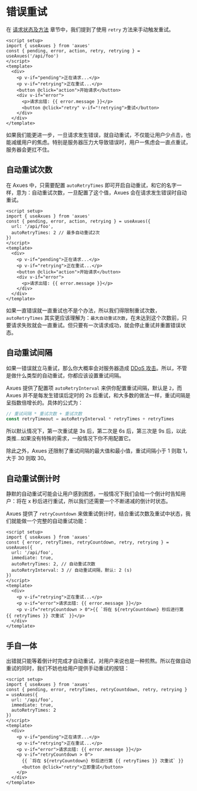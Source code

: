 # 错误重试

在 [请求状态及方法](./request-states-and-methods#错误重试-retry-retrying-retrytimes) 章节中，我们提到了使用 `retry` 方法来手动触发重试。

```vue
<script setup>
import { useAxues } from 'axues'
const { pending, error, action, retry, retrying } = useAxues('/api/foo')
</script>
<template>
  <div>
    <p v-if="pending">正在请求...</p>
    <p v-if="retrying">正在重试...</p>
    <button @click="action">开始请求</button>
    <div v-if="error">
      <p>请求出错: {{ error.message }}</p>
      <button @click="retry" v-if="!retrying">重试</button>
    </div>
  </div>
</template>
```

如果我们能更进一步，一旦请求发生错误，就自动重试，不仅能让用户少点击，也能减缓用户的焦虑。特别是服务器压力大导致错误时，用户一焦虑会一直点重试，服务器会更扛不住。

## 自动重试次数

在 Axues 中，只需要配置 `autoRetryTimes` 即可开启自动重试，和它的名字一样，意为：自动重试次数，一旦配置了这个值，Axues 会在请求发生错误时自动重试。

```vue
<script setup>
import { useAxues } from 'axues'
const { pending, error, action, retrying } = useAxues({
  url: '/api/foo',
  autoRetryTimes: 2 // 最多自动重试2次
})
</script>
<template>
  <div>
    <p v-if="pending">正在请求...</p>
    <p v-if="retrying">正在重试...</p>
    <button @click="action">开始请求</button>
    <div v-if="error">
      <p>请求出错: {{ error.message }}</p>
    </div>
  </div>
</template>
```

如果一直错误就一直重试也不是个办法，所以我们得限制重试次数，`autoRetryTimes` 其实更应该理解为：`最大自动重试次数`，在未达到这个次数前，只要请求失败就会一直重试。但只要有一次请求成功，就会停止重试并重置错误状态。

## 自动重试间隔

如果一错误就立马重试，那么你大概率会对服务器造成 [DDoS 攻击](https://zh.wikipedia.org/zh-cn/%E9%98%BB%E6%96%B7%E6%9C%8D%E5%8B%99%E6%94%BB%E6%93%8A)。所以，不管是做什么类型的自动重试，你都应该设置重试间隔。

Axues 提供了配置项 `autoRetryInterval` 来供你配置重试间隔，默认是 `2`，而 Axues 并不是每发生错误后定时的 2s 后重试，和大多数的做法一样，重试间隔是呈指数倍增长的。具体的公式为：

```javascript
// 重试间隔 * 重试次数 + 重试次数
const retryTimeout = autoRetryInterval * retryTimes + retryTimes
```

所以默认情况下，第一次重试是 3s 后，第二次是 6s 后，第三次是 9s 后，以此类推...如果没有特殊的需求，一般情况下你不用配置它。

除此之外，Axues 还限制了重试间隔的最大值和最小值，重试间隔小于 1 则取 1，大于 30 则取 30。

## 自动重试倒计时

静默的自动重试可能会让用户感到困惑，一般情况下我们会给一个倒计时告知用户：将在 x 秒后进行重试，所以我们还需要一个不断递减的倒计时状态。

Axues 提供了 `retryCountdown` 来做重试倒计时，结合重试次数及重试中状态，我们就能做一个完整的自动重试功能：

```vue
<script setup>
import { useAxues } from 'axues'
const { error, retryTimes, retryCountdown, retry, retrying } = useAxues({
  url: '/api/foo',
  immediate: true,
  autoRetryTimes: 2, // 自动重试次数
  autoRetryInterval: 3 // 自动重试间隔，默认: 2 (s)
})
</script>
<template>
  <div>
    <p v-if="retrying">正在重试...</p>
    <p v-if="error">请求出错: {{ error.message }}</p>
    <p v-if="retryCountdown > 0">{{ `将在 ${retryCountdown} 秒后进行第 {{ retryTimes }} 次重试` }}</p>
  </div>
</template>
```

## 手自一体

出错就只能等着倒计时完成才自动重试，对用户来说也是一种煎熬。所以在做自动重试的同时，我们不妨也给用户提供手动重试的按钮：

```vue
<script setup>
import { useAxues } from 'axues'
const { pending, error, retryTimes, retryCountdown, retry, retrying } = useAxues({
  url: '/api/foo',
  immediate: true,
  autoRetryTimes: 2
})
</script>
<template>
  <div>
    <p v-if="pending">正在请求...</p>
    <p v-if="retrying">正在重试...</p>
    <p v-if="error">请求出错: {{ error.message }}</p>
    <p v-if="retryCountdown > 0">
      {{ `将在 ${retryCountdown} 秒后进行第 {{ retryTimes }} 次重试` }}
      <button @click="retry">立即重试</button>
    </p>
  </div>
</template>
```
